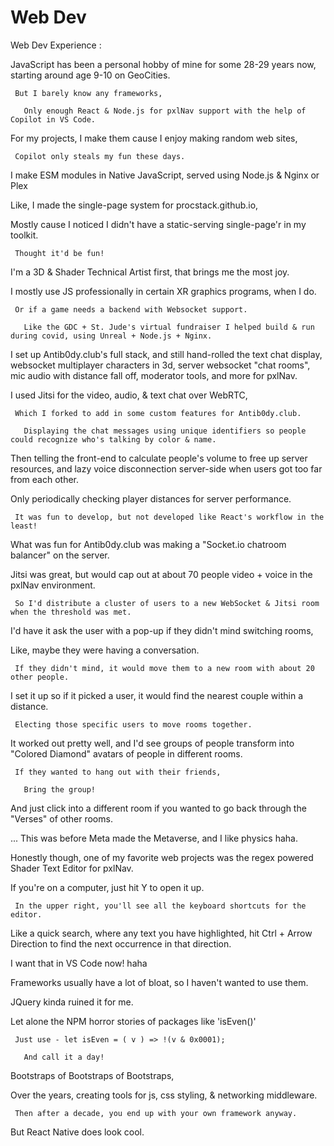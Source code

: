 # Web Dev

Web Dev Experience :
    
   JavaScript has been a personal hobby of mine for some 28-29 years now, starting around age 9-10 on GeoCities.
    
     But I barely know any frameworks,
    
       Only enough React & Node.js for pxlNav support with the help of Copilot in VS Code.

 For my projects, I make them cause I enjoy making random web sites,
    
     Copilot only steals my fun these days.
    
   I make ESM modules in Native JavaScript, served using Node.js & Nginx or Plex

 Like, I made the single-page system for procstack.github.io,
    
   Mostly cause I noticed I didn't have a static-serving single-page'r in my toolkit.
    
     Thought it'd be fun!

 I'm a 3D & Shader Technical Artist first, that brings me the most joy.
    
   I mostly use JS professionally in certain XR graphics programs, when I do.
    
     Or if a game needs a backend with Websocket support.
    
       Like the GDC + St. Jude's virtual fundraiser I helped build & run during covid, using Unreal + Node.js + Nginx.

 I set up Antib0dy.club's full stack, and still hand-rolled the text chat display, websocket multiplayer characters in 3d, server websocket "chat rooms", mic audio with distance fall off, moderator tools, and more for pxlNav.
    
   I used Jitsi for the video, audio, & text chat over WebRTC,
    
     Which I forked to add in some custom features for Antib0dy.club.
    
       Displaying the chat messages using unique identifiers so people could recognize who's talking by color & name.
    
   Then telling the front-end to calculate people's volume to free up server resources, and lazy voice disconnection server-side when users got too far from each other.
    
   Only periodically checking player distances for server performance.
    
     It was fun to develop, but not developed like React's workflow in the least!

 What was fun for Antib0dy.club was making a "Socket.io chatroom balancer" on the server.
    
   Jitsi was great, but would cap out at about 70 people video + voice in the pxlNav environment.
    
     So I'd distribute a cluster of users to a new WebSocket & Jitsi room when the threshold was met.

 I'd have it ask the user with a pop-up if they didn't mind switching rooms,
    
   Like, maybe they were having a conversation.
    
     If they didn't mind, it would move them to a new room with about 20 other people.
    
   I set it up so if it picked a user, it would find the nearest couple within a distance.
    
     Electing those specific users to move rooms together.
    
   It worked out pretty well, and I'd see groups of people transform into "Colored Diamond" avatars of people in different rooms.
    
     If they wanted to hang out with their friends,
    
       Bring the group!

 And just click into a different room if you wanted to go back through the "Verses" of other rooms.
    
   ... This was before Meta made the Metaverse, and I like physics haha.

 Honestly though, one of my favorite web projects was the regex powered Shader Text Editor for pxlNav.
    
   If you're on a computer, just hit Y to open it up.
    
     In the upper right, you'll see all the keyboard shortcuts for the editor.

 Like a quick search, where any text you have highlighted, hit Ctrl + Arrow Direction to find the next occurrence in that direction.
    
   I want that in VS Code now! haha

 Frameworks usually have a lot of bloat, so I haven't wanted to use them.
    
   JQuery kinda ruined it for me.
    
   Let alone the NPM horror stories of packages like 'isEven()'
    
     Just use - let isEven = ( v ) => !(v & 0x0001);
    
       And call it a day!

 Bootstraps of Bootstraps of Bootstraps,
    
   Over the years, creating tools for js, css styling, & networking middleware.
    
     Then after a decade, you end up with your own framework anyway.

 But React Native does look cool.